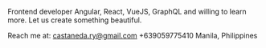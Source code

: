 Frontend developer 
Angular, React, VueJS, GraphQL and willing to learn more. 
Let us create something beautiful.

Reach me at: 
castaneda.ry@gmail.com
+639059775410
Manila, Philippines


